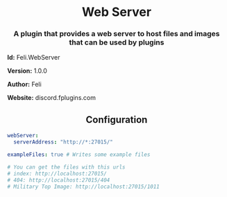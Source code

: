 <h1 align="center">Web Server</h1>
<h3 align="center">A plugin that provides a web server to host files and images that can be used by plugins</h3>

**Id:** Feli.WebServer

**Version:** 1.0.0

**Author:** Feli

**Website:** discord.fplugins.com

<h2 align="center">Configuration</h1>

```yaml
webServer:
  serverAddress: "http://*:27015/"

exampleFiles: true # Writes some example files

# You can get the files with this urls
# index: http://localhost:27015/
# 404: http://localhost:27015/404
# Military Top Image: http://localhost:27015/1011
```
